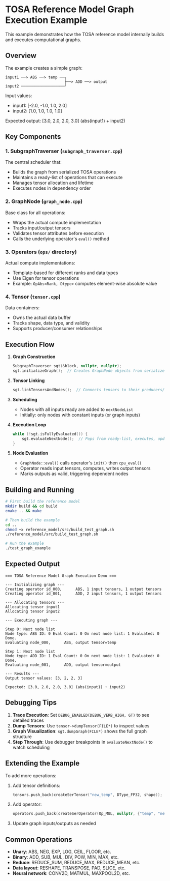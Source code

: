 # TOSA Reference Model Graph Execution Example

This example demonstrates how the TOSA reference model internally builds and executes computational graphs.

## Overview

The example creates a simple graph:
```
input1 ──> ABS ──> temp ──┐
                          ├──> ADD ──> output
input2 ───────────────────┘
```

Input values:
- input1: [-2.0, -1.0, 1.0, 2.0]
- input2: [1.0, 1.0, 1.0, 1.0]

Expected output: [3.0, 2.0, 2.0, 3.0] (abs(input1) + input2)

## Key Components

### 1. **SubgraphTraverser** (`subgraph_traverser.cpp`)
The central scheduler that:
- Builds the graph from serialized TOSA operations
- Maintains a ready-list of operations that can execute
- Manages tensor allocation and lifetime
- Executes nodes in dependency order

### 2. **GraphNode** (`graph_node.cpp`)
Base class for all operations:
- Wraps the actual compute implementation
- Tracks input/output tensors
- Validates tensor attributes before execution
- Calls the underlying operator's `eval()` method

### 3. **Operators** (`ops/` directory)
Actual compute implementations:
- Template-based for different ranks and data types
- Use Eigen for tensor operations
- Example: `OpAbs<Rank, Dtype>` computes element-wise absolute value

### 4. **Tensor** (`tensor.cpp`)
Data containers:
- Owns the actual data buffer
- Tracks shape, data type, and validity
- Supports producer/consumer relationships

## Execution Flow

1. **Graph Construction**
   ```cpp
   SubgraphTraverser sgt(&block, nullptr, nullptr);
   sgt.initializeGraph();  // Creates GraphNode objects from serialized ops
   ```

2. **Tensor Linking**
   ```cpp
   sgt.linkTensorsAndNodes();  // Connects tensors to their producers/consumers
   ```

3. **Scheduling**
   - Nodes with all inputs ready are added to `nextNodeList`
   - Initially: only nodes with constant inputs (or graph inputs)

4. **Execution Loop**
   ```cpp
   while (!sgt.isFullyEvaluated()) {
       sgt.evaluateNextNode();  // Pops from ready-list, executes, updates consumers
   }
   ```

5. **Node Evaluation**
   - `GraphNode::eval()` calls operator's `init()` then `cpu_eval()`
   - Operator reads input tensors, computes, writes output tensors
   - Marks outputs as valid, triggering dependent nodes

## Building and Running

```bash
# First build the reference model
mkdir build && cd build
cmake .. && make

# Then build the example
cd ..
chmod +x reference_model/src/build_test_graph.sh
./reference_model/src/build_test_graph.sh

# Run the example
./test_graph_example
```

## Expected Output

```
=== TOSA Reference Model Graph Execution Demo ===

--- Initializing graph ---
Creating operator id_000,      ABS, 1 input tensors, 1 output tensors
Creating operator id_001,      ADD, 2 input tensors, 1 output tensors

--- Allocating tensors ---
Allocating tensor input1
Allocating tensor input2

--- Executing graph ---

Step 0: Next node list
Node type: ABS ID: 0 Eval Count: 0 On next node list: 1 Evaluated: 0
Done.
Evaluating node_000,      ABS, output tensor=temp

Step 1: Next node list
Node type: ADD ID: 1 Eval Count: 0 On next node list: 1 Evaluated: 0
Done.
Evaluating node_001,      ADD, output tensor=output

--- Results ---
Output tensor values: [3, 2, 2, 3]

Expected: [3.0, 2.0, 2.0, 3.0] (abs(input1) + input2)
```

## Debugging Tips

1. **Trace Execution**: Set `DEBUG_ENABLED(DEBUG_VERB_HIGH, GT)` to see detailed traces
2. **Dump Tensors**: Use `tensor->dumpTensor(FILE*)` to inspect values
3. **Graph Visualization**: `sgt.dumpGraph(FILE*)` shows the full graph structure
4. **Step Through**: Use debugger breakpoints in `evaluateNextNode()` to watch scheduling

## Extending the Example

To add more operations:

1. Add tensor definitions:
   ```cpp
   tensors.push_back(createSerTensor("new_temp", DType_FP32, shape));
   ```

2. Add operator:
   ```cpp
   operators.push_back(createSerOperator(Op_MUL, nullptr, {"temp", "new_input"}, {"new_temp"}));
   ```

3. Update graph inputs/outputs as needed

## Common Operations

- **Unary**: ABS, NEG, EXP, LOG, CEIL, FLOOR, etc.
- **Binary**: ADD, SUB, MUL, DIV, POW, MIN, MAX, etc.
- **Reduce**: REDUCE_SUM, REDUCE_MAX, REDUCE_MEAN, etc.
- **Data layout**: RESHAPE, TRANSPOSE, PAD, SLICE, etc.
- **Neural network**: CONV2D, MATMUL, MAXPOOL2D, etc. 